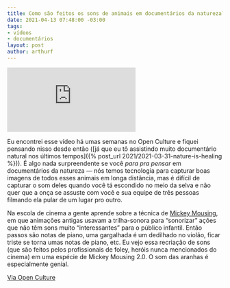 ```yaml
---
title: Como são feitos os sons de animais em documentários da natureza?
date: 2021-04-13 07:48:00 -03:00
tags:
- vídeos
- documentários
layout: post
author: arthurf
---
```


<iframe class="full-width" src="https://www.youtube.com/embed/AcmhWs7HM1c" title="Reprodutor de vídeo do YouTube" frameborder="0" allow="accelerometer; autoplay; clipboard-write; encrypted-media; gyroscope; picture-in-picture" allowfullscreen></iframe>

Eu encontrei esse vídeo há umas semanas no Open Culture e fiquei pensando nisso desde então ([já que eu tô assistindo muito documentário natural nos últimos tempos]({% post_url 2021/2021-03-31-nature-is-healing %})). É algo nada surpreendente se você _para pra pensar_ em documentários da natureza &mdash; nós temos tecnologia para capturar boas imagens de todos esses animais em longa distância, mas é difícil de capturar o som deles quando você tá escondido no meio da selva e não quer que a onça se assuste com você e sua equipe de três pessoas filmando ela pular de um lugar pro outro.

Na escola de cinema a gente aprende sobre a técnica de [Mickey Mousing](https://en.wikipedia.org/wiki/Mickey_Mousing), em que animações antigas usavam a trilha-sonora para “sonorizar” ações que não têm sons muito “interessantes” para o público infantil. Então passos são notas de piano, uma gargalhada é um dedilhado no violão, ficar triste se torna umas notas de piano, etc. Eu vejo essa recriação de sons (que são feitos pelos profissionais de foley, heróis nunca mencionados do cinema) em uma espécie de Mickey Mousing 2.0. O som das aranhas é especialmente genial.

[Via Open Culture](https://www.openculture.com/2021/03/how-sounds-are-faked-for-nature-documentaries.html)
